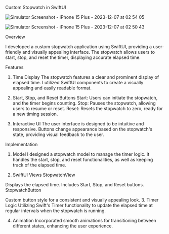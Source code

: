 Custom Stopwatch in SwiftUI


![Simulator Screenshot - iPhone 15 Plus - 2023-12-07 at 02 54 05](https://github.com/Nagaraju0323/Stopwatch-app/assets/97865302/e6b5776e-0883-4263-94aa-c7b2517ecda0)






![Simulator Screenshot - iPhone 15 Plus - 2023-12-07 at 02 50 43](https://github.com/Nagaraju0323/Stopwatch-app/assets/97865302/d59987a0-3dcf-443a-b162-6c977e7aea90)


Overview

I developed a custom stopwatch application using SwiftUI, providing a user-friendly and visually appealing interface. The stopwatch allows users to start, stop, and reset the timer, displaying accurate elapsed time.

Features

1. Time Display
The stopwatch features a clear and prominent display of elapsed time. I utilized SwiftUI components to create a visually appealing and easily readable format.

2. Start, Stop, and Reset Buttons
Start: Users can initiate the stopwatch, and the timer begins counting.
Stop: Pauses the stopwatch, allowing users to resume or reset.
Reset: Resets the stopwatch to zero, ready for a new timing session.
3. Interactive UI
The user interface is designed to be intuitive and responsive. Buttons change appearance based on the stopwatch's state, providing visual feedback to the user.

Implementation

1. Model
I designed a stopwatch model to manage the timer logic. It handles the start, stop, and reset functionalities, as well as keeping track of the elapsed time.

2. SwiftUI Views
StopwatchView

Displays the elapsed time.
Includes Start, Stop, and Reset buttons.
StopwatchButton

Custom button style for a consistent and visually appealing look.
3. Timer Logic
Utilizing Swift's Timer functionality to update the elapsed time at regular intervals when the stopwatch is running.

4. Animation
Incorporated smooth animations for transitioning between different states, enhancing the user experience.

